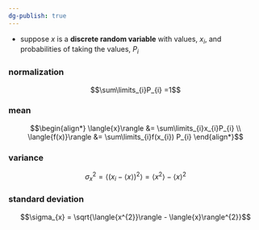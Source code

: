 ```yaml
---
dg-publish: true
---
```


- suppose $x$ is a **discrete random variable** with values, $x_{i}$, and probabilities of taking the values, $P_{i}$
### normalization
$$\sum\limits_{i}P_{i} =1$$
### mean
$$\begin{align*}
	\langle{x}\rangle &= \sum\limits_{i}x_{i}P_{i} \\
	\langle{f(x)}\rangle &= \sum\limits_{i}f(x_{i}) P_{i}
\end{align*}$$
### variance
$$\sigma_{x}^{2} = \langle{(x_{i}- \langle{x}\rangle)^{2}}\rangle = \langle{x^{2}}\rangle - \langle{x}\rangle^{2}$$
### standard deviation
$$\sigma_{x} = \sqrt{\langle{x^{2}}\rangle - \langle{x}\rangle^{2}}$$
